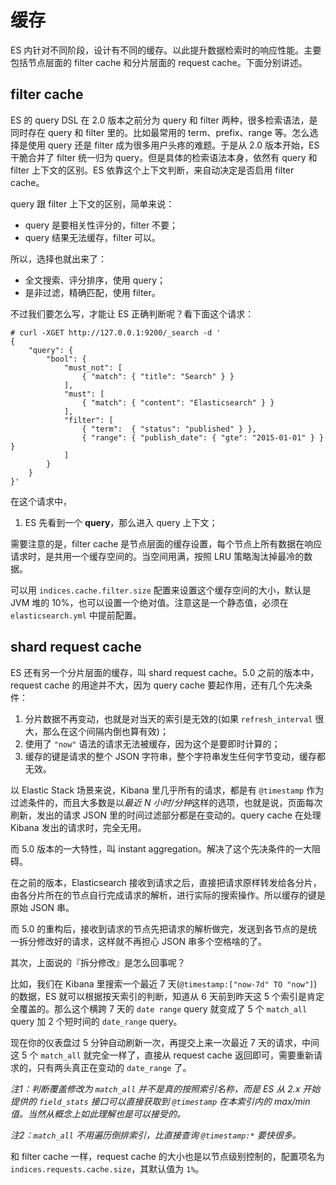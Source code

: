 # 缓存

ES 内针对不同阶段，设计有不同的缓存。以此提升数据检索时的响应性能。主要包括节点层面的 filter cache 和分片层面的 request cache。下面分别讲述。

## filter cache

ES 的 query DSL 在 2.0 版本之前分为 query 和 filter 两种，很多检索语法，是同时存在 query 和 filter 里的。比如最常用的 term、prefix、range 等。怎么选择是使用 query 还是 filter 成为很多用户头疼的难题。于是从 2.0 版本开始，ES 干脆合并了 filter 统一归为 query。但是具体的检索语法本身，依然有 query 和 filter 上下文的区别。ES 依靠这个上下文判断，来自动决定是否启用 filter cache。

query 跟 filter 上下文的区别，简单来说：

* query 是要相关性评分的，filter 不要；
* query 结果无法缓存，filter 可以。

所以，选择也就出来了：

* 全文搜索、评分排序，使用 query；
* 是非过滤，精确匹配，使用 filter。

不过我们要怎么写，才能让 ES 正确判断呢？看下面这个请求：

```
# curl -XGET http://127.0.0.1:9200/_search -d '
{
    "query": {
        "bool": {
            "must_not": [
                { "match": { "title": "Search" } }
            ],
            "must": [
                { "match": { "content": "Elasticsearch" } }
            ],
            "filter": [
                { "term":  { "status": "published" } },
                { "range": { "publish_date": { "gte": "2015-01-01" } } }
            ]
        }
    }
}'
```

在这个请求中，

1. ES 先看到一个 **query**，那么进入 query 上下文；

需要注意的是，filter cache 是节点层面的缓存设置，每个节点上所有数据在响应请求时，是共用一个缓存空间的。当空间用满，按照 LRU 策略淘汰掉最冷的数据。

可以用 `indices.cache.filter.size` 配置来设置这个缓存空间的大小，默认是 JVM 堆的 10%，也可以设置一个绝对值。注意这是一个静态值，必须在 `elasticsearch.yml` 中提前配置。

## shard request cache

ES 还有另一个分片层面的缓存，叫 shard request cache。5.0 之前的版本中，request cache 的用途并不大，因为 query cache 要起作用，还有几个先决条件：

1. 分片数据不再变动，也就是对当天的索引是无效的(如果 `refresh_interval` 很大，那么在这个间隔内倒也算有效)；
2. 使用了 `"now"` 语法的请求无法被缓存，因为这个是要即时计算的；
3. 缓存的键是请求的整个 JSON 字符串，整个字符串发生任何字节变动，缓存都无效。

以 Elastic Stack 场景来说，Kibana 里几乎所有的请求，都是有 `@timestamp` 作为过滤条件的，而且大多数是以*最近 N 小时/分钟*这样的选项，也就是说，页面每次刷新，发出的请求 JSON 里的时间过滤部分都是在变动的。query cache 在处理 Kibana 发出的请求时，完全无用。

而 5.0 版本的一大特性，叫 instant aggregation。解决了这个先决条件的一大阻碍。

在之前的版本，Elasticsearch 接收到请求之后，直接把请求原样转发给各分片，由各分片所在的节点自行完成请求的解析，进行实际的搜索操作。所以缓存的键是原始 JSON 串。

而 5.0 的重构后，接收到请求的节点先把请求的解析做完，发送到各节点的是统一拆分修改好的请求，这样就不再担心 JSON 串多个空格啥的了。

其次，上面说的『拆分修改』是怎么回事呢？

比如，我们在 Kibana 里搜索一个最近 7 天(`@timestamp:["now-7d" TO "now"]`)的数据，ES 就可以根据按天索引的判断，知道从 6 天前到昨天这 5 个索引是肯定全覆盖的。那么这个横跨 7 天的 `date range` query 就变成了 5 个 `match_all` query 加 2 个短时间的 `date_range` query。

现在你的仪表盘过 5 分钟自动刷新一次，再提交上来一次最近 7 天的请求，中间这 5 个 `match_all` 就完全一样了，直接从 request cache 返回即可，需要重新请求的，只有两头真正在变动的 `date_range` 了。

*注1：判断覆盖修改为 `match_all` 并不是真的按照索引名称，而是 ES 从 2.x 开始提供的 `field_stats` 接口可以直接获取到 `@timestamp` 在本索引内的 max/min 值。当然从概念上如此理解也是可以接受的。*

*注2：`match_all` 不用遍历倒排索引，比直接查询 `@timestamp:*` 要快很多。*

和 filter cache 一样，request cache 的大小也是以节点级别控制的，配置项名为 `indices.requests.cache.size`，其默认值为 `1%`。
